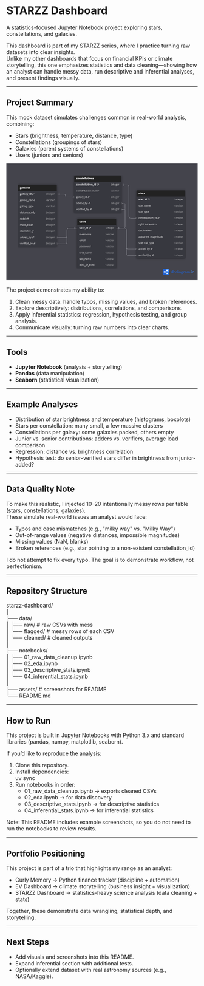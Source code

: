 # STARZZ Dashboard  

A statistics-focused Jupyter Notebook project exploring stars, constellations, and galaxies.  

This dashboard is part of my STARZZ series, where I practice turning raw datasets into clear insights.  
Unlike my other dashboards that focus on financial KPIs or climate storytelling, this one emphasizes statistics and data cleaning—showing how an analyst can handle messy data, run descriptive and inferential analyses, and present findings visually.  

---

## Project Summary  

This mock dataset simulates challenges common in real-world analysis, combining:  

- Stars (brightness, temperature, distance, type)  
- Constellations (groupings of stars)  
- Galaxies (parent systems of constellations)  
- Users (juniors and seniors)  

![Datasets used chart showing 4 datasets combined for analysis](assets/schema.png)

The project demonstrates my ability to:

1. Clean messy data: handle typos, missing values, and broken references.  
2. Explore descriptively: distributions, correlations, and comparisons.  
3. Apply inferential statistics: regression, hypothesis testing, and group analysis.  
4. Communicate visually: turning raw numbers into clear charts.  

---

## Tools

- **Jupyter Notebook** (analysis + storytelling)  
- **Pandas** (data manipulation)  
- **Seaborn** (statistical visualization)  

---

## Example Analyses  

- Distribution of star brightness and temperature (histograms, boxplots)  
- Stars per constellation: many small, a few massive clusters  
- Constellations per galaxy: some galaxies packed, others empty  
- Junior vs. senior contributions: adders vs. verifiers, average load comparison  
- Regression: distance vs. brightness correlation  
- Hypothesis test: do senior-verified stars differ in brightness from junior-added?  

---

## Data Quality Note  

To make this realistic, I injected 10–20 intentionally messy rows per table (stars, constellations, galaxies).  
These simulate real-world issues an analyst would face:  

- Typos and case mismatches (e.g., "milky way" vs. "Milky Way")  
- Out-of-range values (negative distances, impossible magnitudes)  
- Missing values (NaN, blanks)  
- Broken references (e.g., star pointing to a non-existent constellation_id)  

I do not attempt to fix every typo. The goal is to demonstrate workflow, not perfectionism.  

---

## Repository Structure  

starzz-dashboard/  
│  
├── data/  
│   ├── raw/             # raw CSVs with mess  
│   └── flagged/         # messy rows of each CSV  
│   └── cleaned/         # cleaned outputs  
│  
├── notebooks/  
│   ├── 01_raw_data_cleanup.ipynb  
│   ├── 02_eda.ipynb  
│   ├── 03_descriptive_stats.ipynb  
│   └── 04_inferential_stats.ipynb  
│  
├── assets/              # screenshots for README  
└── README.md  

---

## How to Run  

This project is built in Jupyter Notebooks with Python 3.x and standard libraries (pandas, numpy, matplotlib, seaborn).  

If you’d like to reproduce the analysis:  

1. Clone this repository.  
2. Install dependencies:  
   uv sync  
3. Run notebooks in order:  
   - 01_raw_data_cleanup.ipynb → exports cleaned CSVs  
   - 02_eda.ipynb → for data discovery
   - 03_descriptive_stats.ipynb → for descriptive statistics
   - 04_inferential_stats.ipynb → for inferential statistics

Note: This README includes example screenshots, so you do not need to run the notebooks to review results.  

---

## Portfolio Positioning  

This project is part of a trio that highlights my range as an analyst:  

- Curly Memory → Python finance tracker (discipline + automation)  
- EV Dashboard → climate storytelling (business insight + visualization)  
- STARZZ Dashboard → statistics-heavy science analysis (data cleaning + stats)  

Together, these demonstrate data wrangling, statistical depth, and storytelling.  

---

## Next Steps  

- Add visuals and screenshots into this README.  
- Expand inferential section with additional tests.  
- Optionally extend dataset with real astronomy sources (e.g., NASA/Kaggle).  
